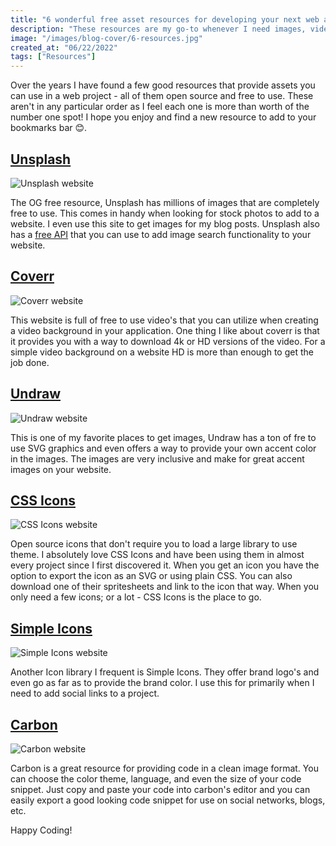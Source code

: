 ```yaml
---
title: "6 wonderful free asset resources for developing your next web application"
description: "These resources are my go-to whenever I need images, videos, or icons and would be a great addition to any project!"
image: "/images/blog-cover/6-resources.jpg"
created_at: "06/22/2022"
tags: ["Resources"]
---
```


Over the years I have found a few good resources that provide assets you can use in a web project - all of them open source and free to use. These aren't in any particular order as I feel each one is more than worth of the number one spot! I hope you enjoy and find a new resource to add to your bookmarks bar 😊.


## [Unsplash](https://unsplash.com)
![Unsplash website](https://huntertrammell.dev/images/blog-asset/resource-unsplash.png)

The OG free resource, Unsplash has millions of images that are completely free to use. This comes in handy when looking for stock photos to add to a website. I even use this site to get images for my blog posts. Unsplash also has a [free API](https://unsplash.com/developers) that you can use to add image search functionality to your website.

## [Coverr](https://coverr.co/)
![Coverr website](https://huntertrammell.dev/images/blog-asset/resource-coverr.png)

This website is full of free to use video's that you can utilize when creating a video background in your application. One thing I like about coverr is that it provides you with a way to download 4k or HD versions of the video. For a simple video background on a website HD is more than enough to get the job done.

## [Undraw](https://undraw.co/)
![Undraw website](https://huntertrammell.dev/images/blog-asset/resource-undraw.png)

This is one of my favorite places to get images, Undraw has a ton of fre to use SVG graphics and even offers a way to provide your own accent color in the images. The images are very inclusive and make for great accent images on your website.

## [CSS Icons](https://css.gg/)
![CSS Icons website](https://huntertrammell.dev/images/blog-asset/resource-css-icons.png)

Open source icons that don't require you to load a large library to use theme. I absolutely love CSS Icons and have been using them in almost every project since I first discovered it. When you get an icon you have the option to export the icon as an SVG or using plain CSS. You can also download one of their spritesheets and link to the icon that way. When you only need a few icons; or a lot - CSS Icons is the place to go.

## [Simple Icons](https://simpleicons.org/)
![Simple Icons website](https://huntertrammell.dev/images/blog-asset/resource-simple-icons.png)

Another Icon library I frequent is Simple Icons. They offer brand logo's and even go as far as to provide the brand color. I use this for primarily when I need to add social links to a project. 

## [Carbon](https://carbon.now.sh/)
![Carbon website](https://huntertrammell.dev/images/blog-asset/resource-carbon.png)

Carbon is a great resource for providing code in a clean image format. You can choose the color theme, language, and even the size of your code snippet. Just copy and paste your code into carbon's editor and you can easily export a good looking code snippet for use on social networks, blogs, etc.

Happy Coding!